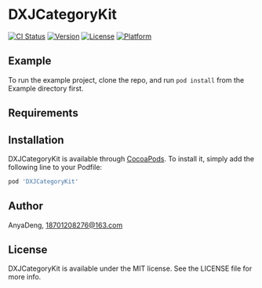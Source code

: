 # DXJCategoryKit

[![CI Status](https://img.shields.io/travis/AnyaDeng/DXJCategoryKit.svg?style=flat)](https://travis-ci.org/AnyaDeng/DXJCategoryKit)
[![Version](https://img.shields.io/cocoapods/v/DXJCategoryKit.svg?style=flat)](https://cocoapods.org/pods/DXJCategoryKit)
[![License](https://img.shields.io/cocoapods/l/DXJCategoryKit.svg?style=flat)](https://cocoapods.org/pods/DXJCategoryKit)
[![Platform](https://img.shields.io/cocoapods/p/DXJCategoryKit.svg?style=flat)](https://cocoapods.org/pods/DXJCategoryKit)

## Example

To run the example project, clone the repo, and run `pod install` from the Example directory first.

## Requirements

## Installation

DXJCategoryKit is available through [CocoaPods](https://cocoapods.org). To install
it, simply add the following line to your Podfile:

```ruby
pod 'DXJCategoryKit'
```

## Author

AnyaDeng, 18701208276@163.com

## License

DXJCategoryKit is available under the MIT license. See the LICENSE file for more info.
